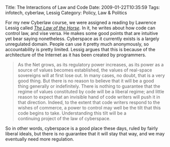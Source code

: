 Title: The Interactions of Law and Code
Date: 2009-01-22T10:35:59
Tags: infotech, cyberlaw, Lessig
Category: Policy, Law & Politics

For my new Cyberlaw course, we were assigned a reading by Lawrence Lessig 
called <a href="www.lessig.org/content/articles/works/finalhls.pdf">*The 
Law of the Horse*</a>. In it, he writes about how code can control law, and 
vise versa. He makes some good points that are intuitive yet bear saying 
nonetheless. Cyberspace as it currently exists is a largely unregulated domain. 
People can use it pretty much anonymously, so accountability is pretty limited. 
Lessig argues that this is because of the architecture of the Internet as it 
has been created by programmers.

> As the Net grows, as its 
regulatory power increases, as its power as a source of values becomes 
established, the values of real-space sovereigns will at first lose out. In 
many cases, no doubt, that is a very good thing. But there is no reason to 
believe that it will be a good thing generally or indefinitely. There is 
nothing to guarantee that the regime of values constituted by code will be a 
liberal regime; and little reason to expect that an invisible hand of code 
writers will push it in that direction. Indeed, to the extent that code 
writers respond to the wishes of commerce, a power to control may well be the 
tilt that this code begins to take. Understanding this tilt will be a  
continuing project of the law of cyberspace.

So in other words, cyberspace is a good place these days, ruled by fairly 
liberal ideals, but there is no guarantee that it will stay that way, and we 
may eventually need more regulation.
